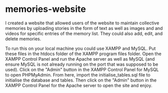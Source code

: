 # memories-website
I created a website that allowed users of the website to maintain collective memories by uploading stories in the form of text as well as images and and videos for specific entries of the memory list. They could also add, edit, and delete memories.

To run this on your local machine you could use XAMPP and MySQL. Put these files in the htdocs folder of the XAMPP program files folder. Open the XAMPP Control Panel and run the Apache server as well as MySQL (and ensure MySQL is not already running on the port that was supposed to be used). Click on the "Admin" button in the XAMPP Control Panel for MySQL to open PHPMyAdmin. From here, import the initialise_tables.sql file to initialise the database and tables. Then click on the "Admin" button in the XAMPP Control Panel for the Apache server to open the site and enjoy.
